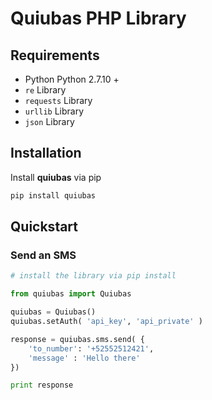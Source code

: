 # Quiubas PHP Library

## Requirements
- Python Python 2.7.10 +
- `re` Library
- `requests` Library
- `urllib` Library
- `json` Library


## Installation

Install **quiubas** via pip

```bash
pip install quiubas
```

## Quickstart

### Send an SMS

```python
# install the library via pip install

from quiubas import Quiubas

quiubas = Quiubas()
quiubas.setAuth( 'api_key', 'api_private' )

response = quiubas.sms.send( {
	'to_number': '+52552512421',
	'message' : 'Hello there'
})

print response
```
